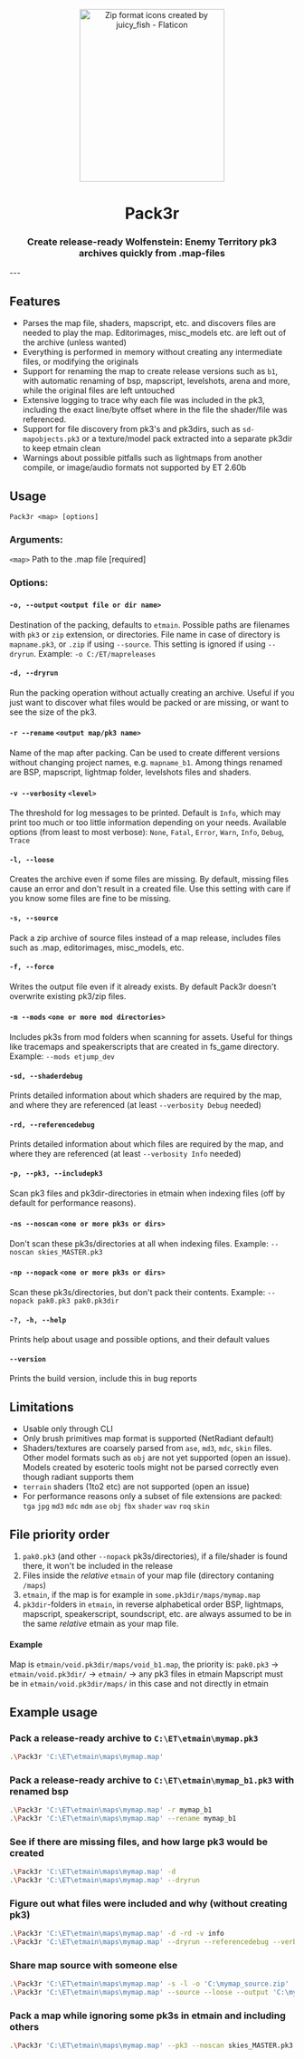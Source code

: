 <p align="center">
  <img
    width="256"
    height="305"
    title="Zip format icons created by juicy_fish - Flaticon"
    src="https://github.com/ovska/Pack3r/assets/68028366/5c628e71-bf3f-47e6-9a95-963144fcaa3e" />
  <h1 align="center">Pack3r</h1>
  <h3 align="center">Create release-ready Wolfenstein: Enemy Territory pk3 archives quickly from .map-files</h3>
</p>
---

## Features

- Parses the map file, shaders, mapscript, etc. and discovers files are needed to play the map. Editorimages, misc_models etc. are left out of the archive (unless wanted)
- Everything is performed in memory without creating any intermediate files, or modifying the originals
- Support for renaming the map to create release versions such as `b1`, with automatic renaming of bsp, mapscript, levelshots, arena and more, while the original files are left untouched
- Extensive logging to trace why each file was included in the pk3, including the exact line/byte offset where in the file the shader/file was referenced.
- Support for file discovery from pk3's and pk3dirs, such as `sd-mapobjects.pk3` or a texture/model pack extracted into a separate pk3dir to keep etmain clean
- Warnings about possible pitfalls such as lightmaps from another compile, or image/audio formats not supported by ET 2.60b

## Usage
`Pack3r <map> [options]`

### Arguments:
`<map>`  Path to the .map file [required]

### Options:
#### `-o, --output` `<output file or dir name>`
Destination of the packing, defaults to `etmain`. Possible paths are filenames with `pk3` or `zip` extension, or directories.
File name in case of directory is `mapname.pk3`, or `.zip` if using `--source`. This setting is ignored if using `--dryrun`.
Example: `-o C:/ET/mapreleases`

#### `-d, --dryrun`
Run the packing operation without actually creating an archive.
Useful if you just want to discover what files would be packed or are missing, or want to see the size of the pk3.

#### `-r --rename` `<output map/pk3 name>`
Name of the map after packing. Can be used to create different versions without changing project names, e.g. `mapname_b1`.
Among things renamed are BSP, mapscript, lightmap folder, levelshots files and shaders.

#### `-v --verbosity` `<level>`
The threshold for log messages to be printed. Default is `Info`, which may print too much or too little information depending
on your needs. Available options (from least to most verbose): `None`, `Fatal`, `Error`, `Warn`, `Info`, `Debug`, `Trace`

#### `-l, --loose`
Creates the archive even if some files are missing. By default, missing files cause an error and don't result
in a created file. Use this setting with care if you know some files are fine to be missing.

#### `-s, --source`
Pack a zip archive of source files instead of a map release, includes files such as .map, editorimages, misc_models, etc.

#### `-f, --force`
Writes the output file even if it already exists. By default Pack3r doesn't overwrite existing pk3/zip files.

#### `-m --mods` `<one or more mod directories>`
Includes pk3s from mod folders when scanning for assets. Useful for things like tracemaps and speakerscripts that are
created in fs_game directory. Example: `--mods etjump_dev`

#### `-sd, --shaderdebug`
Prints detailed information about which shaders are required by the map, and where they are referenced (at least `--verbosity Debug` needed)

#### `-rd, --referencedebug`
Prints detailed information about which files are required by the map, and where they are referenced (at least `--verbosity Info` needed)

#### `-p, --pk3, --includepk3`
Scan pk3 files and pk3dir-directories in etmain when indexing files (off by default for performance reasons).

#### `-ns --noscan` `<one or more pk3s or dirs>`
Don't scan these pk3s/directories at all when indexing files. Example: `--noscan skies_MASTER.pk3`

#### `-np --nopack` `<one or more pk3s or dirs>`
Scan these pk3s/directories, but don't pack their contents. Example: `--nopack pak0.pk3 pak0.pk3dir`

#### `-?, -h, --help`
Prints help about usage and possible options, and their default values

#### `--version`
Prints the build version, include this in bug reports


## Limitations
- Usable only through CLI
- Only brush primitives map format is supported (NetRadiant default)
- Shaders/textures are coarsely parsed from `ase`, `md3`, `mdc`, `skin` files. Other model formats such as `obj` are not yet supported (open an issue). Models created by esoteric tools might not be parsed correctly even though radiant supports them
- `terrain` shaders (1to2 etc) are not supported (open an issue)
- For performance reasons only a subset of file extensions are packed: `tga` `jpg` `md3` `mdc` `mdm` `ase` `obj` `fbx` `shader` `wav` `roq` `skin`

## File priority order
1. `pak0.pk3` (and other `--nopack` pk3s/directories), if a file/shader is found there, it won't be included in the release
2. Files inside the _relative_ `etmain` of your map file (directory contaning `/maps`)
3. `etmain`, if the map is for example in `some.pk3dir/maps/mymap.map`
4. `pk3dir`-folders in `etmain`, in reverse alphabetical order
BSP, lightmaps, mapscript, speakerscript, soundscript, etc. are always assumed to be in the same _relative_ etmain as your map file.

#### Example
Map is `etmain/void.pk3dir/maps/void_b1.map`, the priority is:
  `pak0.pk3` -> `etmain/void.pk3dir/` -> `etmain/` -> any pk3 files in etmain
Mapscript must be in `etmain/void.pk3dir/maps/` in this case and not directly in etmain

## Example usage

### Pack a release-ready archive to `C:\ET\etmain\mymap.pk3`
```bash
.\Pack3r 'C:\ET\etmain\maps\mymap.map'
```

### Pack a release-ready archive to `C:\ET\etmain\mymap_b1.pk3` with renamed bsp
```bash
.\Pack3r 'C:\ET\etmain\maps\mymap.map' -r mymap_b1
.\Pack3r 'C:\ET\etmain\maps\mymap.map' --rename mymap_b1
```

### See if there are missing files, and how large pk3 would be created
```bash
.\Pack3r 'C:\ET\etmain\maps\mymap.map' -d
.\Pack3r 'C:\ET\etmain\maps\mymap.map' --dryrun
```

### Figure out what files were included and why (without creating pk3)
```bash
.\Pack3r 'C:\ET\etmain\maps\mymap.map' -d -rd -v info
.\Pack3r 'C:\ET\etmain\maps\mymap.map' --dryrun --referencedebug --verbosity info
```

### Share map source with someone else
```bash
.\Pack3r 'C:\ET\etmain\maps\mymap.map' -s -l -o 'C:\mymap_source.zip'
.\Pack3r 'C:\ET\etmain\maps\mymap.map' --source --loose --output 'C:\mymap_source.zip'
```

### Pack a map while ignoring some pk3s in etmain and including others
```bash
.\Pack3r 'C:\ET\etmain\maps\mymap.map' --pk3 --noscan skies_MASTER.pk3
```

